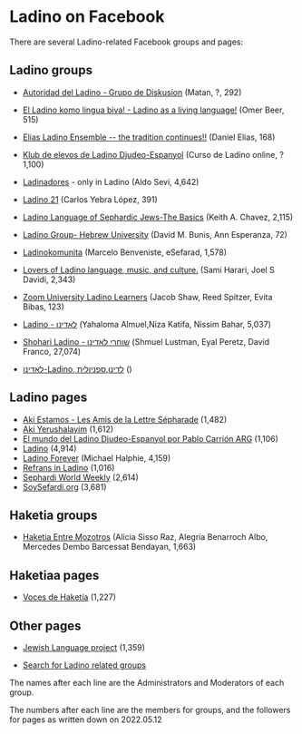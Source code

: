 # Ladino on Facebook

There are several Ladino-related Facebook groups and pages:

## Ladino groups

* [Autoridad del Ladino - Grupo de Diskusion](https://www.facebook.com/groups/212165062180457/) (Matan, ?, 292)
* [El Ladino komo lingua biva! - Ladino as a living language!](https://www.facebook.com/groups/1724466381129735/) (Omer Beer, 515)
* [Elias Ladino Ensemble -- the tradition continues!!](https://www.facebook.com/groups/248101815243555/) (Daniel Elias, 168)
* [Klub de elevos de Ladino Djudeo-Espanyol](https://www.facebook.com/groups/KlubDeElevosDeLadino/) (Curso de Ladino online, ? 1,100)
* [Ladinadores](https://www.facebook.com/groups/ladinadores/) - only in Ladino (Aldo Sevi, 4,642)
* [Ladino 21](https://www.facebook.com/groups/825903231391921/) (Carlos Yebra López, 391)
* [Ladino Language of Sephardic Jews-The Basics](https://www.facebook.com/groups/919933981429469/) (Keith A. Chavez, 2,115)
* [Ladino Group- Hebrew University](https://www.facebook.com/groups/692672490834218/) (David M. Bunis, Ann Esperanza, 72)
* [Ladinokomunita](https://www.facebook.com/groups/134020069974997/) (Marcelo Benveniste, eSefarad, 1,578)
* [Lovers of Ladino language, music, and culture.](https://www.facebook.com/groups/2213793287/) (Sami Harari, Joel S Davidi, 2,343)
* [Zoom University Ladino Learners](https://www.facebook.com/groups/2416437988456841/) (Jacob Shaw, Reed Spitzer, Evita Bibas, 123)


* [Ladino - לאדינו](https://www.facebook.com/groups/yahaloma60/) (Yahaloma Almuel,Niza Katifa, Nissim Bahar, 5,037)
* [Shohari Ladino - שוחרי לאדינו](https://www.facebook.com/groups/ladino/) (Shmuel Lustman, Eyal Peretz, David Franco,  27,074)
* [לאדינו-Ladino, לדינו,ספניולית](https://www.facebook.com/groups/161703010692751/) ()

## Ladino pages

* [Aki Estamos - Les Amis de la Lettre Sépharade](https://www.facebook.com/AkiestamosAALS) (1,482)
* [Aki Yerushalayim](https://www.facebook.com/Aki.Yerushalayim) (1,612)
* [El mundo del Ladino Djudeo-Espanyol por Pablo Carrión ARG](https://www.facebook.com/The.World.Of.Ladino.Speakers/) (1,106)
* [Ladino](https://www.facebook.com/Ladino-%D7%9C%D7%90%D7%93%D7%99%D7%A0%D7%95-515267728561389/) (4,914)
* [Ladino Forever](https://www.facebook.com/ladinoforever/) (Michael Halphie, 4,159)
* [Refrans in Ladino](https://www.facebook.com/refranmentirozonoay/) (1,016)
* [Sephardi World Weekly](https://www.facebook.com/SephardiWorldWeekly/) (2,614)
* [SoySefardi.org](https://www.facebook.com/SoySefardi.org/) (3,681)

## Haketia groups

* [Haketia Entre Mozotros](https://www.facebook.com/groups/101379943379765/) (Alicia Sisso Raz, Alegria Benarroch Albo, Mercedes Dembo Barcessat Bendayan, 1,663)

## Haketiaa pages

* [Voces de Haketía](https://www.facebook.com/vocesdehaketia/) (1,227)

## Other pages

* [Jewish Language project](https://www.facebook.com/Jewish-Language-Project-105141091047892/) (1,359)

* [Search for Ladino related groups](https://www.facebook.com/search/groups/?q=ladino)


The names after each line are the Administrators and Moderators of each group.

The numbers after each line are the members for groups, and the followers for pages as written down on 2022.05.12
